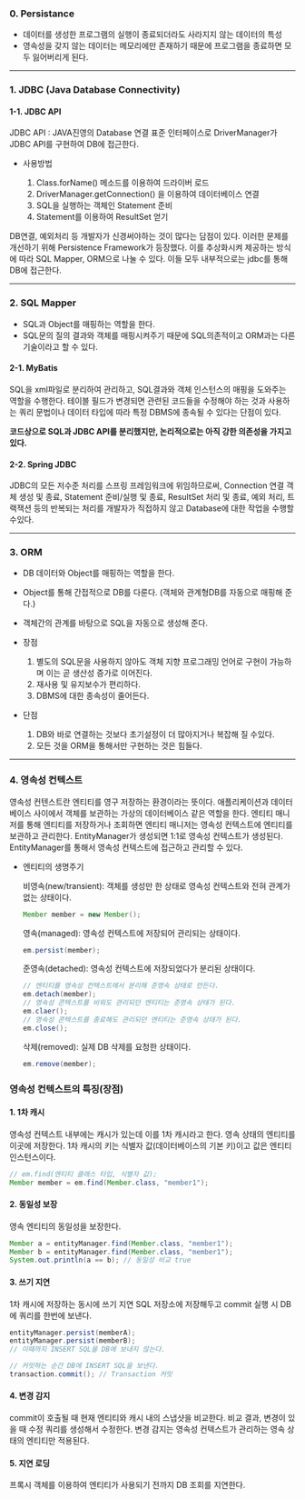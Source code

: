  ### 0. Persistance
- 데이터를 생성한 프로그램의 실행이 종료되더라도 사라지지 않는 데이터의 특성
- 영속성을 갖지 않는 데이터는 메모리에만 존재하기 때문에 프로그램을 종료하면 모두 잃어버리게 된다.

---
### 1. JDBC (Java Database Connectivity)
#### 1-1. JDBC API
JDBC API : JAVA진영의 Database 연결 표준 인터페이스로 DriverManager가 JDBC API를 구현하여 DB에 접근한다.

- 사용방법 

    1. Class.forName() 메소드를 이용하여 드라이버 로드
    2. DriverManager.getConnection() 을 이용하여 데이터베이스 연결
    3. SQL을 실행하는 객체인 Statement 준비
    4. Statement를 이용하여 ResultSet 얻기

 DB연결, 예외처리 등 개발자가 신경써야하는 것이 많다는 담점이 있다. 이러한 문제를 개선하기 위해 Persistence Framework가 등장했다.
 이를 추상화시켜 제공하는 방식에 따라 SQL Mapper, ORM으로 나눌 수 있다. 이들 모두 내부적으로는 jdbc를 통해 DB에 접근한다.

---
### 2. SQL Mapper
- SQL과 Object를 매핑하는 역할을 한다.
- SQL문의 질의 결과와 객체를 매핑시켜주기 때문에 SQL의존적이고 ORM과는 다른 기술이라고 할 수 있다.

#### 2-1. MyBatis
SQL을 xml파일로 분리하여 관리하고, SQL결과와 객체 인스턴스의 매핑을 도와주는 역할을 수행한다. 테이블 필드가 변경되면 관련된 코드들을 수정해야 하는 것과 사용하는 쿼리 문법이나 데이터 타입에 따라 특정 DBMS에 종속될 수 있다는 단점이 있다. 

**코드상으로 SQL과 JDBC API를 분리했지만, 논리적으로는 아직 강한 의존성을 가지고 있다.**


#### 2-2. Spring JDBC

JDBC의 모든 저수준 처리를 스프링 프레임워크에 위임하므로써, Connection 연결 객체 생성 및 종료, Statement 준비/실행 및 종료, ResultSet 처리 및 종료, 예외 처리, 트랙잭션 등의 반복되는 처리를 개발자가 직접하지 않고 Database에 대한 작업을 수행할 수있다.

---
### 3. ORM
- DB 데이터와 Object를 매핑하는 역할을 한다.
- Object를 통해 간접적으로 DB를 다룬다. (객체와 관계형DB를 자동으로 매핑해 준다.)
- 객체간의 관계를 바탕으로 SQL을 자동으로 생성해 준다.

- 장점 

    1. 별도의 SQL문을 사용하지 않아도 객체 지향 프로그래밍 언어로 구현이 가능하며 이는 곧 생산성 증가로 이어진다.
    2. 재사용 및 유지보수가 편리하다.
    3. DBMS에 대한 종속성이 줄어든다.

- 단점 

    1. DB와 바로 연결하는 것보다 초기설정이 더 많아지거나 복잡해 질 수있다.
    2. 모든 것을 ORM을 통해서만 구현하는 것은 힘들다.
---
### 4. 영속성 컨텍스트
영속성 컨텐스트란 엔티티를 영구 저장하는 환경이라는 뜻이다. 애플리케이션과 데이터베이스 사이에서 객체를 보관하는 가상의 데이터베이스 같은 역할을 한다. 엔티티 매니저를 통해 엔티티를 저장하거나 조회하면 엔티티 매니저는 영속성 컨텍스트에 엔티티를 보관하고 관리한다.
EntityManager가 생성되면 1:1로 영속성 컨텍스트가 생성된다.
EntityManager를 통해서 영속성 컨텍스트에 접근하고 관리할 수 있다.

- 엔티티의 생명주기

    비영속(new/transient): 객체를 생성만 한 상태로 영속성 컨텍스트와 전혀 관계가 없는 상태이다.
    ```java
    Member member = new Member();
    ```
    영속(managed): 영속성 컨텍스트에 저장되어 관리되는 상태이다.
    ```java
    em.persist(member);
    ```
    준영속(detached): 영속성 컨텍스트에 저장되었다가 분리된 상태이다.
    ```java
    // 엔티티를 영속성 컨텍스트에서 분리해 준영속 상태로 만든다.
    em.detach(member);
    // 영속성 콘텍스트를 비워도 관리되던 엔티티는 준영속 상태가 된다.
    em.claer();
    // 영속성 콘텍스트를 종료해도 관리되던 엔티티는 준영속 상태가 된다.
    em.close();
    ``` 
    삭제(removed): 실제 DB 삭제를 요청한 상태이다.
    ```java
    em.remove(member);
    ```

### 영속성 컨텍스트의 특징(장점)

#### 1. 1차 캐시
영속성 컨텍스트 내부에는 캐시가 있는데 이를 1차 캐시라고 한다. 영속 상태의 엔티티를 이곳에 저장한다. 1차 캐시의 키는 식별자 값(데이터베이스의 기본 키)이고 값은 엔티티 인스턴스이다. 
```java
// em.find(엔티티 클래스 타입, 식별자 값);
Member member = em.find(Member.class, "member1");
```

#### 2. 동일성 보장
영속 엔티티의 동일성을 보장한다.
```java
Member a = entityManager.find(Member.class, "member1");
Member b = entityManager.find(Member.class, "member1");
System.out.println(a == b); // 동일성 비교 true
```

#### 3. 쓰기 지연
1차 캐시에 저장하는 동시에 쓰기 지연 SQL 저장소에 저장해두고 commit 실행 시 DB에 쿼리를 한번에 보낸다.
```java
entityManager.persist(memberA);
entityManager.persist(memberB);
// 이때까지 INSERT SQL을 DB에 보내지 않는다.

// 커밋하는 순간 DB에 INSERT SQL을 보낸다.
transaction.commit(); // Transaction 커밋 
```

#### 4. 변경 감지
commit이 호출될 때 현재 엔티티와 캐시 내의 스냅샷을 비교한다. 비교 결과, 변경이 있을 때 수정 쿼리를 생성해서 수정한다.
변경 감지는 영속성 컨텍스트가 관리하는 영속 상태의 엔티티만 적용된다.

#### 5. 지연 로딩
프록시 객체를 이용하여 엔티티가 사용되기 전까지 DB 조회를 지연한다.
